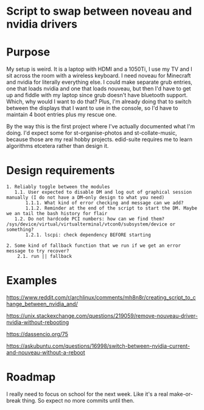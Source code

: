 # Script to swap between noveau and nvidia drivers

# Purpose

My setup is weird. It is a laptop with HDMI and a 1050Ti, I use my TV and I sit across the room with a wireless keyboard. I need noveau for Minecraft and nvidia for literally everything else. I could make separate grub entries, one that loads nvidia and one that loads nouveau, but then I'd have to get up and fiddle with my laptop since grub doesn't have bluetooth support. Which, why would I want to do that? Plus, I'm already doing that to switch between the displays that I want to use in the console, so I'd have to maintain 4 boot entries plus my rescue one.

By the way this is the first project where I've actually documented what I'm doing. I'd expect some for st-organise-photos and st-collate-music, because those are my real hobby projects. edid-suite requires me to learn algorithms etcetera rather than design it.

# Design requirements

``` 
1. Reliably toggle between the modules
   1.1. User expected to disable DM and log out of graphical session manually (I do not have a DM—only design to what you need)
       1.1.1. What kind of error checking and message can we add?
       1.1.2. Reminder at the end of the script to start the DM. Maybe we an tail the bash history for flair
   1.2. Do not hardcode PCI numbers: how can we find them? /sys/device/virtual/virtualterminal/vtcon0/subsystem/device or something?
       1.2.1. lscpi: check dependency BEFORE starting

2. Some kind of fallback function that we run if we get an error message to try recover?
    2.1. run || fallback
```

# Examples

https://www.reddit.com/r/archlinux/comments/mh8n8r/creating_script_to_change_between_nvidia_and/

https://unix.stackexchange.com/questions/219059/remove-nouveau-driver-nvidia-without-rebooting

https://dassencio.org/75

https://askubuntu.com/questions/16998/switch-between-nvidia-current-and-nouveau-without-a-reboot

# Roadmap

I really need to focus on school for the next week. Like it's a real make-or-break thing. So expect no more commits until then.
